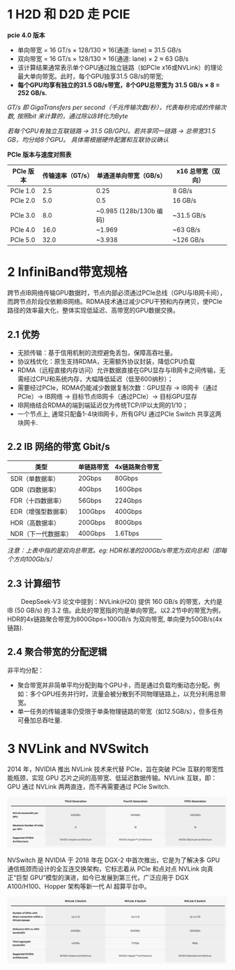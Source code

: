 # 1 H2D 和 D2D 走 PCIE

**pcie 4.0 版本**

- 单向带宽 = 16 GT/s × 128/130 × 16(通道: lane) ≈ 31.5 GB/s
- 双向带宽 = 16 GT/s × 128/130 × 16(通道: lane) × 2 ≈ 63 GB/s
- 该计算结果通常表示单个GPU通过独立链路（如PCIe x16或NVLink）的理论最大单向带宽。此时，每个GPU独享31.5 GB/s的带宽;
- **每个GPU均享有独立的31.5 GB/s带宽，8个GPU总带宽为 31.5 GB/s × 8 = 252 GB/s.**

*GT/s 即 GigaTransfers per second（千兆传输次数/秒），代表每秒完成的传输次数, 按照bit 来计算的，通过除以8转化为Byte* <br>

*若每个GPU有独立互联链路 → 31.5 GB/GPU。若共享同一链路 → 总带宽31.5 GB，均分给8个GPU。 具体需根据硬件配置和互联协议确认* <br>

**PCIe 版本与速度对照表**

| PCIe 版本   | 传输速率（GT/s） | 单通道单向带宽（GB/s）                 | x16 总带宽（双向） |
|------------|------------------|---------------------------------------|--------------------|
| PCIe 1.0   | 2.5              | 0.25                                  | 8 GB/s             |
| PCIe 2.0   | 5.0              | 0.5                                   | 16 GB/s            |
| PCIe 3.0   | 8.0              | ~0.985 (128b/130b 编码)               | ~31.5 GB/s         |
| PCIe 4.0   | 16.0             | ~1.969                                | ~63 GB/s           |
| PCIe 5.0   | 32.0             | ~3.938                                | ~126 GB/s          |


# 2 InfiniBand带宽规格

跨节点IB网络传输GPU数据时，节点内部必须通过PCIe总线（GPU与IB网卡间），而跨节点阶段仅依赖IB网络。RDMA技术通过减少CPU干预和内存拷贝，使PCIe路径的效率最大化，整体实现低延迟、高带宽的GPU数据交换。

## 2.1 优势
- 无损传输：基于信用机制的流控避免丢包，保障高吞吐量。
- 协议栈优化：原生支持RDMA，无需额外协议封装，降低CPU负载
- RDMA（远程直接内存访问）允许数据直接在GPU显存与IB网卡之间传输，无需经过CPU和系统内存，大幅降低延迟（低至600纳秒）；
- 需要经过PCIe，RDMA仍能减少数据复制次数：GPU显存 → IB网卡（通过PCIe）→ IB网络 → 目标节点IB网卡（通过PCIe）→ 目标GPU显存
- IB网络结合RDMA的端到端延迟仅为传统TCP/IP以太网的1/10；
- 一个节点上, 通常只配备1-4块IB网卡，所有GPU 通过PCIe Switch 共享这两块网卡.

## 2.2 IB 网络的带宽 Gbit/s
| 类型       | 单链路带宽   | 4x链路聚合带宽 |
|------------|--------------|----------------|
| SDR（单数据率） | 20Gbps       | 80Gbps         |
| QDR（四数据率） | 40Gbps       | 160Gbps        |
| FDR（十四数据率） | 56Gbps       | 224Gbps        |
| EDR（增强型数据率） | 100Gbps      | 400Gbps        |
| HDR（高数据率） | 200Gbps      | 800Gbps        |
| NDR（下一代数据率） | 400Gbps      | 1.6Tbps        |

*注意：上表中指的是双向总带宽。eg: HDR标准的200Gb/s带宽为双向总和（即每个方向100Gb/s）*

## 2.3 计算细节

&nbsp;&nbsp;&nbsp;&nbsp;&nbsp;&nbsp;&nbsp;&nbsp;DeepSeek-V3 论文中提到：NVLink(H20) 提供 160 GB/s 的带宽，大约是 IB (50 GB/s) 的 3.2 倍。此处的带宽指的均是单向带宽。以2.2节中的带宽为例，HDR的4x链路聚合带宽为800Gbps=100GB/s 为双向带宽, 单向便为50GB/s(4x链路). <br>

## 2.4 聚合带宽的分配逻辑
非平均分配：
- 聚合带宽并非简单平均分配到每个GPU卡，而是通过负载均衡动态分配。例如：多个GPU任务并行时，流量会被分散到不同物理链路上，以充分利用总带宽。<br>
- 单一任务的传输速率仍受限于单条物理链路的带宽（如12.5GB/s），但多任务可叠加总吞吐量. <br>

# 3 NVLink and NVSwitch
2014 年，NVIDIA 推出 NVLink 技术来代替 PCIe，旨在突破 PCIe 互联的带宽性能瓶颈，实现 GPU 芯片之间的高带宽、低延迟数据传输。NVLink 互联，即：GPU 通过 NVLink 两两直连，而不再需要通过 PCIe Switch.

![nvlink bandwidth](images/image-1.png)


NVSwitch 是 NVIDIA 于 2018 年在 DGX-2 中首次推出，它是为了解决多 GPU 通信瓶颈而设计的全互连交换架构，它标志着从 PCIe 和点对点 NVLink 向真正“巨型 GPU”模型的演进，如今已发展到第三代，广泛应用于 DGX A100/H100、Hopper 架构等新一代 AI 超算平台中。

![nvswitch bandwidth](images/image-2.png)